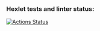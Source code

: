 ### Hexlet tests and linter status:
[![Actions Status](https://github.com/neIIIexog/php-project-lvl1/workflows/hexlet-check/badge.svg)](https://github.com/neIIIexog/php-project-lvl1/actions)